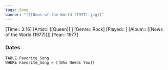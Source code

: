 ```yaml
---
tags: Song  
banner: "![[News of the World (1977).jpg]]"
---
```

[Time:: 3:16]
[Artist:: [[Queen]] ]
[Genre:: Rock]
[Played:: ]
[Album:: [[News of the World (1977)]]]
[Year:: 1977]
### Dates
````dataview
TABLE Favorite_Song
WHERE Favorite_Song = [[Who Needs You]]
````